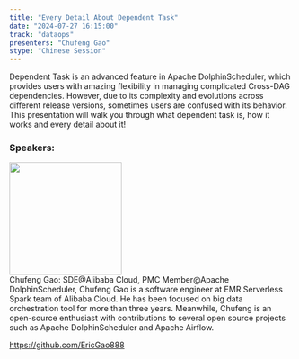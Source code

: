 ```yaml
---
title: "Every Detail About Dependent Task"
date: "2024-07-27 16:15:00" 
track: "dataops"
presenters: "Chufeng Gao"
stype: "Chinese Session"
---
```

Dependent Task is an advanced feature in Apache DolphinScheduler, which provides users with amazing flexibility in managing complicated Cross-DAG dependencies. However, due to its complexity and evolutions across different release versions, sometimes users are confused with its behavior. This presentation will walk you through what dependent task is, how it works and every detail about it!
 ### Speakers: 
 <img src="https://sessionize.com/image/25f0-400o400o1-wCnZCnUw7X9rfoDnEYuPY7.jpg" width="200" /><br>Chufeng Gao:  SDE@Alibaba Cloud, PMC Member@Apache DolphinScheduler, Chufeng Gao is a software engineer at EMR Serverless Spark team of Alibaba Cloud. He has been focused on big data orchestration tool for more than three years. Meanwhile, Chufeng is an open-source enthusiast with contributions to several open source projects such as Apache DolphinScheduler and Apache Airflow. 


https://github.com/EricGao888
 <br><br>